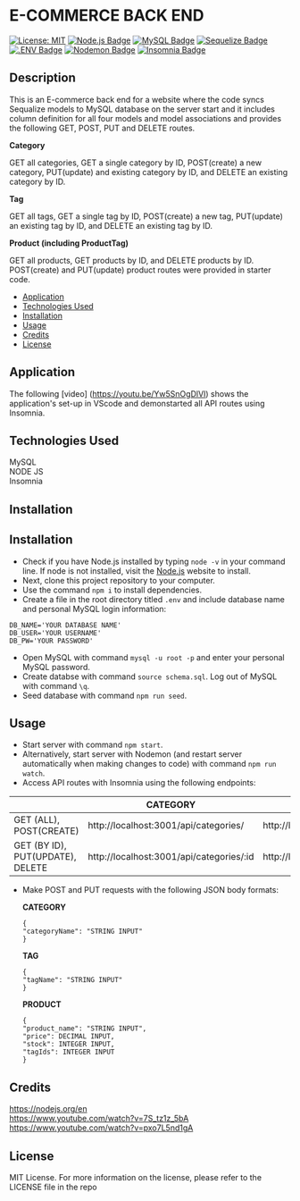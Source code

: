 # E-COMMERCE BACK END </br>

[![License: MIT](https://img.shields.io/badge/License-MIT-yellow.svg)](https://opensource.org/licenses/MIT)
[![Node.js Badge](https://img.shields.io/badge/Node.js-393?logo=nodedotjs&logoColor=fff&style=flat)](https://nodejs.org/en)
[![MySQL Badge](https://img.shields.io/badge/MySQL-4479A1?logo=mysql&logoColor=fff&style=flat)](https://www.npmjs.com/package/mysql2)
[![Sequelize Badge](https://img.shields.io/badge/Sequelize-52B0E7?logo=sequelize&logoColor=fff&style=flat)](https://sequelize.org/docs/v6/)
[![.ENV Badge](https://img.shields.io/badge/.ENV-ECD53F?logo=dotenv&logoColor=000&style=flat)](https://www.npmjs.com/package/dotenv)
[![Nodemon Badge](https://img.shields.io/badge/Nodemon-76D04B?logo=nodemon&logoColor=fff&style=flat)](https://nodemon.io/)
[![Insomnia Badge](https://img.shields.io/badge/Insomnia-4000BF?logo=insomnia&logoColor=fff&style=flat)](https://insomnia.rest/)

## Description

This is an E-commerce back end for a website where the code syncs Sequalize models to MySQL database on the server start and it includes column definition for all four models and model associations and provides the following GET, POST, PUT and DELETE routes. </br>

**Category**

GET all categories, GET a single category by ID, POST(create) a new category, PUT(update) and existing category by ID, and DELETE an existing category by ID.

**Tag**

GET all tags, GET a single tag by ID, POST(create) a new tag, PUT(update) an existing tag by ID, and DELETE an existing tag by ID.

**Product (including ProductTag)**

GET all products, GET products by ID, and DELETE products by ID. POST(create) and PUT(update) product routes were provided in starter code.

- [Application](#Application)
- [Technologies Used](#TechnologiesUsed)
- [Installation](#Installation)
- [Usage](#usage)
- [Credits](#credits)
- [License](#license)

## Application

The following [video] (https://youtu.be/Yw5SnOgDlVI) shows the application's set-up in VScode and demonstarted all API routes using Insomnia.

## Technologies Used

MySQL </br>
NODE JS </br>
Insomnia

## Installation

## Installation

- Check if you have Node.js installed by typing `node -v` in your command line. If node is not installed, visit the [Node.js](https://nodejs.org/en) website to install.
- Next, clone this project repository to your computer.
- Use the command `npm i` to install dependencies.
- Create a file in the root directory titled `.env` and include database name and personal MySQL login information:

```
DB_NAME='YOUR DATABASE NAME'
DB_USER='YOUR USERNAME'
DB_PW='YOUR PASSWORD'
```

- Open MySQL with command `mysql -u root -p` and enter your personal MySQL password.
- Create databse with command `source schema.sql`. Log out of MySQL with command `\q`.
- Seed database with command `npm run seed`.

## Usage

- Start server with command `npm start`.
- Alternatively, start server with Nodemon (and restart server automatically when making changes to code) with command `npm run watch`.
- Access API routes with Insomnia using the following endpoints:

|                                  | CATEGORY                                 | TAG                                | PRODUCT                                |
| -------------------------------- | ---------------------------------------- | ---------------------------------- | -------------------------------------- |
| GET (ALL), POST(CREATE)          | http://localhost:3001/api/categories/    | http://localhost:3001/api/tags/    | http://localhost:3001/api/products/    |
| GET (BY ID), PUT(UPDATE), DELETE | http://localhost:3001/api/categories/:id | http://localhost:3001/api/tags/:id | http://localhost:3001/api/products/:id |

- Make POST and PUT requests with the following JSON body formats:

  **CATEGORY**

  ```
  {
  "categoryName": "STRING INPUT"
  }
  ```

  **TAG**

  ```
  {
  "tagName": "STRING INPUT"
  }
  ```

  **PRODUCT**

  ```
  {
  "product_name": "STRING INPUT",
  "price": DECIMAL INPUT,
  "stock": INTEGER INPUT,
  "tagIds": INTEGER INPUT
  }
  ```

## Credits

https://nodejs.org/en </br>
https://www.youtube.com/watch?v=7S_tz1z_5bA </br>
https://www.youtube.com/watch?v=pxo7L5nd1gA

## License

MIT License.
For more information on the license, please refer to the LICENSE file in the repo
